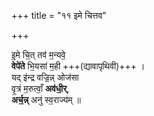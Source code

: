 +++
title = "११ इमे चित्तव"

+++

इ॒मे चि॒त् तव॑ म॒न्यवे॒  
**वेपे॑ते** भि॒यसा॑ म॒ही +++(द्यावापृथिवी)+++ ।  
यद् इ॑न्द्र वज्रि॒न्न् ओज॑सा  
वृ॒त्रं म॒रुत्वाँ॒ **अव॑धी॒र्**,  
**अर्च॒न्न्** अनु॑ स्व॒राज्य॑म् ॥
